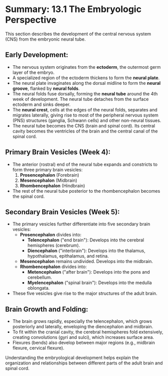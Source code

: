 # Summary: 13.1 The Embryologic Perspective

This section describes the development of the central nervous system (CNS) from the embryonic neural tube.

## Early Development:

*   The nervous system originates from the **ectoderm**, the outermost germ layer of the embryo.
*   A specialized region of the ectoderm thickens to form the **neural plate**.
*   The neural plate invaginates along the dorsal midline to form the **neural groove**, flanked by **neural folds**.
*   The neural folds fuse dorsally, forming the **neural tube** around the 4th week of development. The neural tube detaches from the surface ectoderm and sinks deeper.
*   The **neural crest**, cells at the edges of the neural folds, separates and migrates laterally, giving rise to most of the peripheral nervous system (PNS) structures (ganglia, Schwann cells) and other non-neural tissues.
*   The neural tube becomes the CNS (brain and spinal cord). Its central cavity becomes the ventricles of the brain and the central canal of the spinal cord.

## Primary Brain Vesicles (Week 4):

*   The anterior (rostral) end of the neural tube expands and constricts to form three primary brain vesicles:
    1.  **Prosencephalon** (Forebrain)
    2.  **Mesencephalon** (Midbrain)
    3.  **Rhombencephalon** (Hindbrain)
*   The rest of the neural tube posterior to the rhombencephalon becomes the spinal cord.

## Secondary Brain Vesicles (Week 5):

*   The primary vesicles further differentiate into five secondary brain vesicles:
    *   **Prosencephalon** divides into:
        *   **Telencephalon** ("end brain"): Develops into the cerebral hemispheres (cerebrum).
        *   **Diencephalon** ("interbrain"): Develops into the thalamus, hypothalamus, epithalamus, and retina.
    *   **Mesencephalon** remains undivided. Develops into the midbrain.
    *   **Rhombencephalon** divides into:
        *   **Metencephalon** ("after brain"): Develops into the pons and cerebellum.
        *   **Myelencephalon** ("spinal brain"): Develops into the medulla oblongata.
*   These five vesicles give rise to the major structures of the adult brain.

## Brain Growth and Folding:

*   The brain grows rapidly, especially the telencephalon, which grows posteriorly and laterally, enveloping the diencephalon and midbrain.
*   To fit within the cranial cavity, the cerebral hemispheres fold extensively, creating convolutions (gyri and sulci), which increases surface area.
*   Flexures (bends) also develop between major regions (e.g., midbrain flexure, cervical flexure).

Understanding the embryological development helps explain the organization and relationships between different parts of the adult brain and spinal cord.

